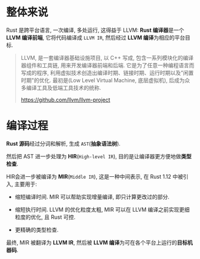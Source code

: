 
# 整体来说

Rust 是跨平台语言, 一次编译, 多处运行, 这得益于 LLVM: **Rust 编译器**是一个 **LLVM 编译前端**, 它将代码编译成 `LLVM IR`, 然后经过 **LLVM 编译**为相应的平台目标. 

> LLVM, 是一套编译器基础设施项目, 以 C++ 写成, 包含一系列模块化的编译器组件和工具链, 用来开发编译器前端和后端. 它是为了任意一种编程语言而写成的程序, 利用虚拟技术创造出编译时期、链接时期、运行时期以及”闲置时期"的优化. 最初是(Low Level Virtual Machine, 底层虚拟机), 后成为众多编译工具及低端工具技术的统称.
>
> https://github.com/llvm/llvm-project

# 编译过程

**Rust 源码**经过分词和解析, 生成 `AST`(**抽象语法树**).

然后把 AST 进一步处理为 **HIR**(`High-level IR`), 目的是让编译器更方便地做**类型检查**.

HIR会进一步被编译为 **MIR**(`Middle IR`), 这是一种中间表示, 在 Rust 1.12 中被引入, 主要用于:

* 缩短编译时间. MIR 可以帮助实现增量编译, 即只计算更改过的部分.

* 缩短执行时间. LLVM 的优化粒度太粗, MIR 可以在 LLVM 编译之前实现更细粒度的优化, 且 Rust 可控.

* 更精确的类型检查. 

最终, MIR 被翻译为 **LLVM IR**, 然后被 **LLVM 编译**为可在各个平台上运行的**目标机器码**.

